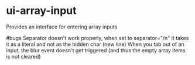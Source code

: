 # ui-array-input
Provides an interface for entering array inputs

#bugs
Separator doesn't work properly, when set to separator="/n" it takes it as a literal and not as the hidden char (new line)
When you tab out of an input, the blur event doesn't get triggered (and thus the empty array items is not cleared)
